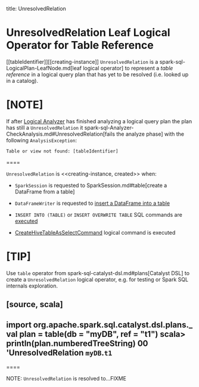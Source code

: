 title: UnresolvedRelation

# UnresolvedRelation Leaf Logical Operator for Table Reference

[[tableIdentifier]][[creating-instance]]
`UnresolvedRelation` is a spark-sql-LogicalPlan-LeafNode.md[leaf logical operator] to represent a *table reference* in a logical query plan that has yet to be resolved (i.e. looked up in a catalog).

[NOTE]
====
If after [Logical Analyzer](../Analyzer.md) has finished analyzing a logical query plan the plan has still a `UnresolvedRelation` it spark-sql-Analyzer-CheckAnalysis.md#UnresolvedRelation[fails the analyze phase] with the following `AnalysisException`:

```
Table or view not found: [tableIdentifier]
```
====

`UnresolvedRelation` is <<creating-instance, created>> when:

* `SparkSession` is requested to SparkSession.md#table[create a DataFrame from a table]

* `DataFrameWriter` is requested to [insert a DataFrame into a table](../DataFrameWriter.md#insertInto)

* `INSERT INTO (TABLE)` or `INSERT OVERWRITE TABLE` SQL commands are [executed](InsertIntoTable.md#INSERT_INTO_TABLE)

* [CreateHiveTableAsSelectCommand](../hive/CreateHiveTableAsSelectCommand.md) logical command is executed

[TIP]
====
Use `table` operator from spark-sql-catalyst-dsl.md#plans[Catalyst DSL] to create a `UnresolvedRelation` logical operator, e.g. for testing or Spark SQL internals exploration.

[source, scala]
----
import org.apache.spark.sql.catalyst.dsl.plans._
val plan = table(db = "myDB", ref = "t1")
scala> println(plan.numberedTreeString)
00 'UnresolvedRelation `myDB`.`t1`
----
====

NOTE: `UnresolvedRelation` is resolved to...FIXME

